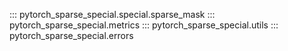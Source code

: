 ::: pytorch_sparse_special.special.sparse_mask
::: pytorch_sparse_special.metrics
::: pytorch_sparse_special.utils
::: pytorch_sparse_special.errors
